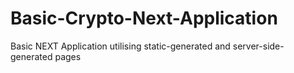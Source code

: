 # Basic-Crypto-Next-Application
Basic NEXT Application utilising static-generated and server-side-generated pages
